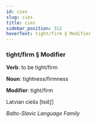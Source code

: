 ```yaml
---
id: cies
slug: cies
title: cies
sidebar_position: 312
hoverText: tight/firm § Modifier
---
```


### tight/firm § Modifier

**Verb**: to be tight/firm

**Noun**: tightness/firmness

**Modifier**: tight/firm

Latvian ciešs [tsiɛ̂ʃ]

*Balto-Slavic Language Family*